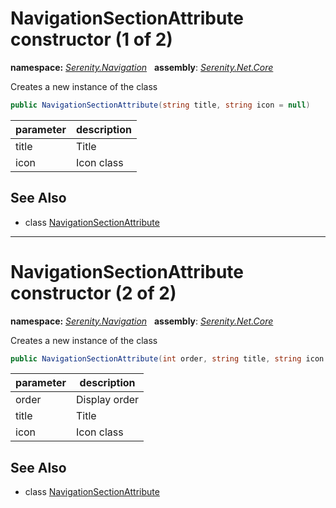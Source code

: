 # NavigationSectionAttribute constructor (1 of 2)
**namespace:** *[Serenity.Navigation](../../README.md#serenity.navigation-namespace)*   **assembly**: *[Serenity.Net.Core](../../README.md)*

Creates a new instance of the class

```csharp
public NavigationSectionAttribute(string title, string icon = null)
```

| parameter | description |
| --- | --- |
| title | Title |
| icon | Icon class |

## See Also

* class [NavigationSectionAttribute](../NavigationSectionAttribute.md)

---

# NavigationSectionAttribute constructor (2 of 2)
**namespace:** *[Serenity.Navigation](../../README.md#serenity.navigation-namespace)*   **assembly**: *[Serenity.Net.Core](../../README.md)*

Creates a new instance of the class

```csharp
public NavigationSectionAttribute(int order, string title, string icon = null)
```

| parameter | description |
| --- | --- |
| order | Display order |
| title | Title |
| icon | Icon class |

## See Also

* class [NavigationSectionAttribute](../NavigationSectionAttribute.md)